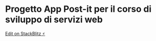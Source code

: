 # Progetto App Post-it per il corso di sviluppo di servizi web

[Edit on StackBlitz ⚡️](https://stackblitz.com/edit/progettinossw)

